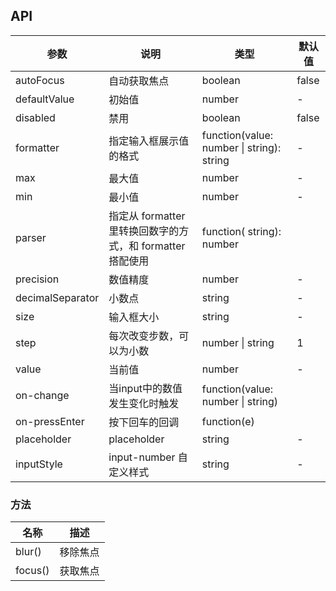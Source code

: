 ## API

| 参数             | 说明                                                       | 类型                           | 默认值          |
| ---              | ---                                                        | ---                            | ---             |
| autoFocus        | 自动获取焦点                                               | boolean                        | false           |
| defaultValue     | 初始值                                                     | number                         | -               |
| disabled         | 禁用                                                       | boolean                        | false           |
| formatter        | 指定输入框展示值的格式                                     | function(value: number \| string): string | - |
| max              | 最大值                                                     | number                         | -               |
| min              | 最小值                                                     | number                         | -               |
| parser           | 指定从 formatter 里转换回数字的方式，和 formatter 搭配使用 | function( string): number      |
| precision        | 数值精度                                                   | number                         | -               |
| decimalSeparator | 小数点                                                     | string                         | -               |
| size             | 输入框大小                                                 | string                         | -               |
| step             | 每次改变步数，可以为小数                                   | number \| string          | 1 |
| value            | 当前值                                                     | number                         | -               |
| on-change        | 当input中的数值发生变化时触发                              | function(value: number \| string)         |   |
| on-pressEnter    | 按下回车的回调                                           | function(e)         |   |
| placeholder      | placeholder                                            | string                        | -          |
| inputStyle       | input-number 自定义样式                                       | string                        | -           |

### 方法
| 名称 | 描述 |
| --- | --- |
| blur() | 移除焦点 |
| focus() | 获取焦点 |
